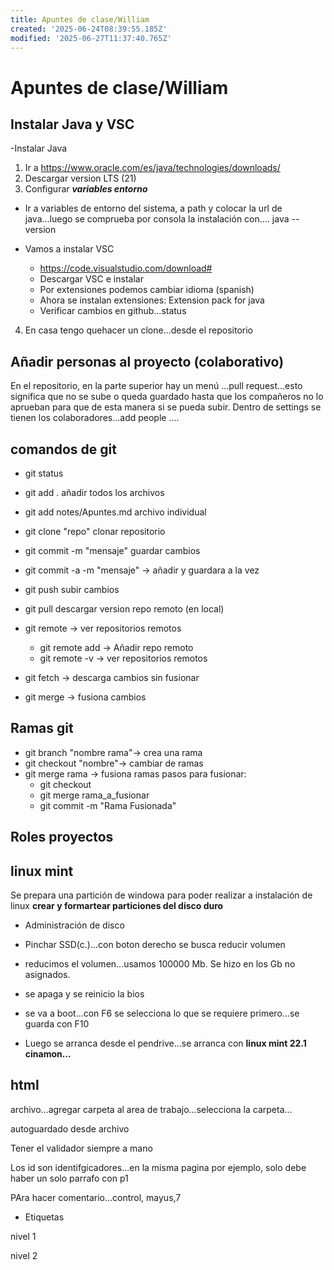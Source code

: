 ```yaml
---
title: Apuntes de clase/William
created: '2025-06-24T08:39:55.185Z'
modified: '2025-06-27T11:37:40.765Z'
---
```


# Apuntes de clase/William

## Instalar Java y VSC
-Instalar Java
1. Ir a https://www.oracle.com/es/java/technologies/downloads/
2. Descargar version LTS (21)
3. Configurar ***variables entorno***
  - Ir a variables de entorno del sistema, a path y colocar la url de java...luego se comprueba por consola la instalación con....
  java --version

  - Vamos a instalar VSC

    - https://code.visualstudio.com/download#
    - Descargar VSC e instalar
    - Por extensiones podemos cambiar idioma (spanish)
    - Ahora se instalan extensiones: Extension pack for java
    - Verificar cambios en github...status
4. En casa tengo quehacer un clone...desde el repositorio


  ## Añadir personas al proyecto (colaborativo)

  En el repositorio, en la parte superior hay un menú ...pull request...esto significa que no se sube o queda guardado hasta que los compañeros no lo aprueban para que de esta manera si se pueda subir. Dentro de settings se tienen los colaboradores...add people
  ....

  ## comandos de git

- git status
- git add . añadir todos los archivos
- git add notes/Apuntes.md archivo individual
- git clone "repo" clonar repositorio
- git commit -m "mensaje"  guardar cambios
- git commit -a -m "mensaje" -> añadir y guardara a la vez
- git push subir cambios
- git pull descargar version repo remoto (en local)

- git remote -> ver repositorios remotos
  - git remote add -> Añadir repo remoto
  - git remote -v -> ver repositorios remotos

- git fetch -> descarga cambios sin fusionar
- git merge -> fusiona cambios

## Ramas git

- git branch "nombre rama"-> crea una rama
- git checkout "nombre"-> cambiar de ramas
- git merge rama -> fusiona ramas
    pasos para fusionar:
    - git checkout
    - git merge rama_a_fusionar
    - git commit -m "Rama Fusionada"


## Roles proyectos

## linux mint

Se prepara una partición de windowa para poder realizar a instalación de linux
**crear y formartear particiones del disco duro**

- Administración de disco
- Pinchar SSD(c.)...con boton derecho se busca reducir volumen
- reducimos el volumen...usamos 100000 Mb. Se hizo en los Gb no asignados.
- se apaga y se reinicio la bios
- se va a boot...con F6 se selecciona lo que se requiere primero...se guarda con F10

- Luego se arranca desde el pendrive...se arranca con **linux mint 22.1 cinamon...**


## html

archivo...agregar carpeta al area de trabajo...selecciona la carpeta...

autoguardado desde archivo

Tener el validador siempre a mano

Los id son identifgicadores...en la misma pagina por ejemplo, solo debe haber un solo parrafo con p1

PAra hacer comentario...control, mayus,7

- Etiquetas

<html> nivel 1
<head>
<body>
    <p> nivel 2























